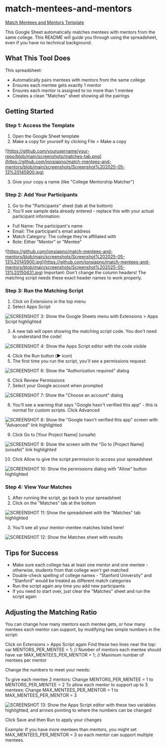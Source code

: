 # match-mentees-and-mentors

[Match Mentees and Mentors Template](https://docs.google.com/spreadsheets/d/1JhOxsP6_pxdapIs9xdHRGP0hU6LoT1-oOISrJtPe69I/edit?usp=sharing)

This Google Sheet automatically matches mentees with mentors from the same college. This README will guide you through using the spreadsheet, even if you have no technical background.

## What This Tool Does
This spreadsheet:

- Automatically pairs mentees with mentors from the same college
- Ensures each mentee gets exactly 1 mentor
- Ensures each mentor is assigned to no more than 1 mentee
- Creates a clean "Matches" sheet showing all the pairings

## Getting Started
### Step 1: Access the Template

1. Open the Google Sheet template
2. Make a copy for yourself by clicking File > Make a copy

![https://github.com/yourusername/your-repo/blob/main/screenshots/matches-tab.png](https://github.com/jonsiapno/match-mentees-and-mentors/blob/main/screenshots/Screenshot%202025-05-13%20145900.jpg)

3. Give your copy a name (like "College Mentorship Matcher")

### Step 2: Add Your Participants

1. Go to the "Participants" sheet (tab at the bottom)
2. You'll see sample data already entered - replace this with your actual participant information:

- Full Name: The participant's name
- Email: The participant's email address
- Match Category: The college they're affiliated with
- Role: Either "Mentor" or "Mentee"

![https://github.com/jonsiapno/match-mentees-and-mentors/blob/main/screenshots/Screenshot%202025-05-13%20145900.jpg](https://github.com/jonsiapno/match-mentees-and-mentors/blob/main/screenshots/Screenshot%202025-05-13%20150431.jpg)
Important: Don't change the column headers! The matching script needs these exact header names to work properly.

### Step 3: Run the Matching Script

1. Click on Extensions in the top menu
2. Select Apps Script

![SCREENSHOT 3: Show the Google Sheets menu with Extensions > Apps Script highlighted](https://github.com/jonsiapno/match-mentees-and-mentors/blob/main/screenshots/Screenshot%202025-05-13%20150652.jpg)

3. A new tab will open showing the matching script code. You don't need to understand the code!

![SCREENSHOT 4: Show the Apps Script editor with the code visible](https://github.com/jonsiapno/match-mentees-and-mentors/blob/main/screenshots/Screenshot%202025-05-13%20150839.jpg)

4. Click the Run button (▶️ icon)
5. The first time you run the script, you'll see a permissions request:

![SCREENSHOT 6: Show the "Authorization required" dialog](https://github.com/jonsiapno/match-mentees-and-mentors/blob/main/screenshots/Screenshot%202025-05-13%20151024.jpg)

6. Click Review Permissions
7. Select your Google account when prompted

![SCREENSHOT 7: Show the "Choose an account" dialog](https://github.com/jonsiapno/match-mentees-and-mentors/blob/main/screenshots/Screenshot%202025-05-13%20151145.jpg)

8. You'll see a warning that says "Google hasn't verified this app" - this is normal for custom scripts. Click Advanced

![SCREENSHOT 8: Show the "Google hasn't verified this app" screen with "Advanced" link highlighted](https://github.com/jonsiapno/match-mentees-and-mentors/blob/main/screenshots/Screenshot%202025-05-13%20151314.jpg)

9. Click Go to [Your Project Name] (unsafe)

![SCREENSHOT 9: Show the screen with the "Go to [Project Name] (unsafe)" link highlighted](https://github.com/jonsiapno/match-mentees-and-mentors/blob/main/screenshots/Screenshot%202025-05-13%20151420.jpg)

10. Click Allow to give the script permission to access your spreadsheet

![SCREENSHOT 10: Show the permissions dialog with "Allow" button highlighted](https://github.com/jonsiapno/match-mentees-and-mentors/blob/main/screenshots/Screenshot%202025-05-13%20151540.jpg)

### Step 4: View Your Matches

1. After running the script, go back to your spreadsheet
2. Click on the "Matches" tab at the bottom

![SCREENSHOT 11: Show the spreadsheet with the "Matches" tab highlighted](https://github.com/jonsiapno/match-mentees-and-mentors/blob/main/screenshots/Screenshot%202025-05-13%20151856.jpg)

3. You'll see all your mentor-mentee matches listed here!

![SCREENSHOT 12: Show the Matches sheet with results](https://github.com/jonsiapno/match-mentees-and-mentors/blob/main/screenshots/Screenshot%202025-05-13%20152001.jpg)

## Tips for Success

- Make sure each college has at least one mentor and one mentee - otherwise, students from that college won't get matched
- Double-check spelling of college names - "Stanford University" and "Stanford" would be treated as different match categories
- Run the script again any time you add new participants
- If you need to start over, just clear the "Matches" sheet and run the script again

## Adjusting the Matching Ratio
You can change how many mentors each mentee gets, or how many mentees each mentor can support, by modifying two simple numbers in the script:

Click on Extensions > Apps Script again
Find these two lines near the top:
var MENTORS_PER_MENTEE = 1; // Number of mentors each mentee should have
var MAX_MENTEES_PER_MENTOR = 1; // Maximum number of mentees per mentor

Change the numbers to meet your needs:

To give each mentee 2 mentors: Change MENTORS_PER_MENTEE = 1 to MENTORS_PER_MENTEE = 2
To allow each mentor to support up to 3 mentees: Change MAX_MENTEES_PER_MENTOR = 1 to MAX_MENTEES_PER_MENTOR = 3

![SCREENSHOT 13: Show the Apps Script editor with these two variables highlighted, and arrows pointing to where the numbers can be changed](https://github.com/jonsiapno/match-mentees-and-mentors/blob/main/screenshots/Screenshot%202025-05-13%20152336.jpg)

Click Save and then Run to apply your changes

Example: If you have more mentees than mentors, you might set MAX_MENTEES_PER_MENTOR = 3 so each mentor can support multiple mentees.
